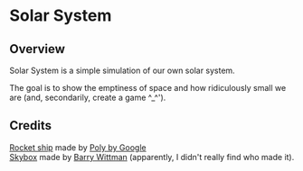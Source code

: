 # Solar System

## Overview

Solar System is a simple simulation of our own solar system.

The goal is to show the emptiness of space and how ridiculously small we are (and, secondarily, create a game ^_^').

## Credits

[Rocket ship](https://poly.google.com/view/5EkSRo_-wL8) made by [Poly by Google](https://poly.google.com/user/4aEd8rQgKu2)  
[Skybox](http://users.etown.edu/w/wittmanb/cs361/assignments/map.jpg) made by [Barry Wittman](http://users.etown.edu/w/wittmanb/) (apparently, I didn't really find who made it).  